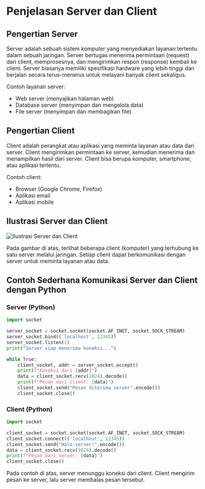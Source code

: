# Penjelasan Server dan Client

## Pengertian Server

Server adalah sebuah sistem komputer yang menyediakan layanan tertentu dalam sebuah jaringan. Server bertugas menerima permintaan (request) dari client, memprosesnya, dan mengirimkan respon (response) kembali ke client. Server biasanya memiliki spesifikasi hardware yang lebih tinggi dan berjalan secara terus-menerus untuk melayani banyak client sekaligus.

Contoh layanan server:
- Web server (menyajikan halaman web)
- Database server (menyimpan dan mengelola data)
- File server (menyimpan dan membagikan file)

## Pengertian Client

Client adalah perangkat atau aplikasi yang meminta layanan atau data dari server. Client mengirimkan permintaan ke server, kemudian menerima dan menampilkan hasil dari server. Client bisa berupa komputer, smartphone, atau aplikasi tertentu.

Contoh client:
- Browser (Google Chrome, Firefox)
- Aplikasi email
- Aplikasi mobile

## Ilustrasi Server dan Client

![Ilustrasi Server dan Client](https://csirt.bpbatam.go.id/storage/post-image/pSnnPDx0gB4Jhz2txvKfLQ2uqHj8M4hNEbQzhb7k.png)

Pada gambar di atas, terlihat beberapa client (komputer) yang terhubung ke satu server melalui jaringan. Setiap client dapat berkomunikasi dengan server untuk meminta layanan atau data.

## Contoh Sederhana Komunikasi Server dan Client dengan Python

### Server (Python)

```python
import socket

server_socket = socket.socket(socket.AF_INET, socket.SOCK_STREAM)
server_socket.bind(('localhost', 12345))
server_socket.listen(1)
print("Server siap menerima koneksi...")

while True:
    client_socket, addr = server_socket.accept()
    print(f"Koneksi dari {addr}")
    data = client_socket.recv(1024).decode()
    print(f"Pesan dari client: {data}")
    client_socket.send("Pesan diterima server".encode())
    client_socket.close()
```

### Client (Python)

```python
import socket

client_socket = socket.socket(socket.AF_INET, socket.SOCK_STREAM)
client_socket.connect(('localhost', 12345))
client_socket.send("Halo server!".encode())
data = client_socket.recv(1024).decode()
print(f"Pesan dari server: {data}")
client_socket.close()
```

Pada contoh di atas, server menunggu koneksi dari client. Client mengirim pesan ke server, lalu server membalas pesan tersebut.


